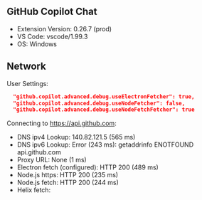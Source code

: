 ## GitHub Copilot Chat

- Extension Version: 0.26.7 (prod)
- VS Code: vscode/1.99.3
- OS: Windows

## Network

User Settings:
```json
  "github.copilot.advanced.debug.useElectronFetcher": true,
  "github.copilot.advanced.debug.useNodeFetcher": false,
  "github.copilot.advanced.debug.useNodeFetchFetcher": true
```

Connecting to https://api.github.com:
- DNS ipv4 Lookup: 140.82.121.5 (565 ms)
- DNS ipv6 Lookup: Error (243 ms): getaddrinfo ENOTFOUND api.github.com
- Proxy URL: None (1 ms)
- Electron fetch (configured): HTTP 200 (489 ms)
- Node.js https: HTTP 200 (235 ms)
- Node.js fetch: HTTP 200 (244 ms)
- Helix fetch: 